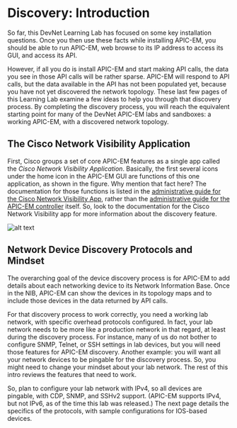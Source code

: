 # Discovery: Introduction
So far, this DevNet Learning Lab has focused on some key installation questions. Once you then use these facts while installing APIC-EM, you should be able to run APIC-EM, web browse to its IP address to access its GUI, and access its API.

However, if all you do is install APIC-EM and start making API calls, the data you see in those API calls will be rather sparse. APIC-EM will respond to API calls, but the data available in the API has not been populated yet, because you have not yet discovered the network topology. These last few pages of this Learning Lab examine a few ideas to help you through that discovery process. By completing the discovery process, you will reach the equivalent starting point for many of the DevNet APIC-EM labs and sandboxes: a working APIC-EM, with a discovered network topology.
## The Cisco Network Visibility Application
First, Cisco groups a set of core APIC-EM features as a single app called the *Cisco Network Visibility Application*. Basically, the first several icons under the home icon in the APIC-EM GUI are functions of this one application, as shown in the figure. Why mention that fact here? The documentation for those functions is listed in the [administrative guide for the Cisco Network Visibility App](https://www.cisco.com/c/en/us/td/docs/cloud-systems-management/application-policy-infrastructure-controller-enterprise-module/1-5-x/network_visibility/user-guide/b_Cisco_Network_Visibility_User_Guide_1_5_0_x.html), rather than the [administrative guide for the APIC-EM controller](http://www.cisco.com/c/en/us/td/docs/cloud-systems-management/application-policy-infrastructure-controller-enterprise-module/1-5-x/admin/b_apic_em_admin_guide_v_1-5-x.html) itself. So, look to the documentation for the Cisco Network Visibility app for more information about the discovery feature.

![alt text](/posts/files/01-apic-03-install-apic-home/assets/images/apic-3-17.png)
## Network Device Discovery Protocols and Mindset
The overarching goal of the device discovery process is for APIC-EM to add details about each networking device to its Network Information Base. Once in the NIB, APIC-EM can show the devices in its topology maps and to include those devices in the data returned by API calls.

For that discovery process to work correctly, you need a working lab network, with specific overhead protocols configured. In fact, your lab network needs to be more like a production network in that regard, at least during the discovery process. For instance, many of us do not bother to configure SNMP, Telnet, or SSH settings in lab devices, but you will need those features for APIC-EM discovery. Another example: you will want all your network devices to be pingable for the discovery process. So, you might need to change your mindset about your lab network. The rest of this intro reviews the features that need to work.

So, plan to configure your lab network with IPv4, so all devices are pingable, with CDP, SNMP, and SSHv2 support. (APIC-EM supports IPv4, but not IPv6, as of the time this lab was released.) The next page details the specifics of the protocols, with sample configurations for IOS-based devices.
